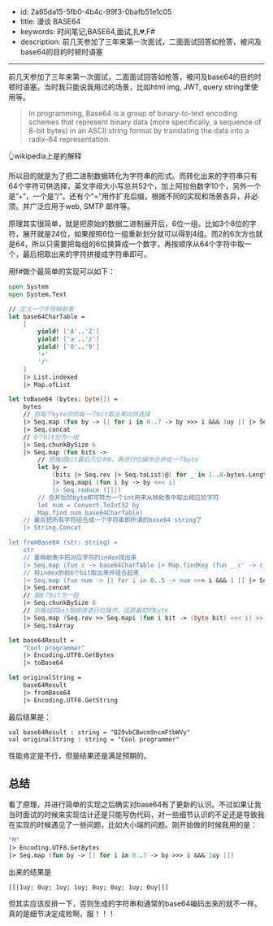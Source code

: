 - id: 2a65da15-5fb0-4b4c-99f3-0bafb51e1c05
- title: 漫谈 BASE64
- keywords: 时间笔记,BASE64,面试,扎💔,F#
- description: 前几天参加了三年来第一次面试，二面面试回答如抢答，被问及base64的目的时顿时语塞
---


前几天参加了三年来第一次面试，二面面试回答如抢答，被问及base64的目的时顿时语塞。当时我只能说我用过的场景，比如html img, JWT, query string里使用等。


> In programming, Base64 is a group of binary-to-text encoding schemes that represent binary data (more specifically, a sequence of 8-bit bytes) in an ASCII string format by translating the data into a radix-64 representation.

👆wikipedia上是的解释


所以目的就是为了把二进制数据转化为字符串的形式。而转化出来的字符串只有64个字符可供选择，英文字母大小写总共52个，加上阿拉伯数字10个，另外一个是”+“，一个是“/“。还有个“=”用作扩充后缀，根据不同的实现和场景各异，非必须。并广泛应用于web, SMTP 邮件等。

原理其实很简单，就是把原始的数据二进制展开后，6位一组。比如3个8位的字符，展开就是24位，如果按照6位一组重新划分就可以得到4组。而2的6次方也就是64，所以只需要把每组的6位换算成一个数字，再按顺序从64个字符中取一个，最后把取出来的字符拼接成字符串即可。

用f#做个最简单的实现可以如下：

```fsharp
open System
open System.Text

// 定义一个字符映射表
let base64CharTable =
    [
        yield! ['A'..'Z']
        yield! ['a'..'z']
        yield! ['0'..'9']
        '+'
        '/'
    ]
    |> List.indexed
    |> Map.ofList

let toBase64 (bytes: byte[]) =
    bytes
    // 将每个byte中的每一个bit取出来以供选择
    |> Seq.map (fun by -> [| for i in 0..7 -> by >>> i &&& 1uy |] |> Seq.rev)
    |> Seq.concat
    // 6个bit分为一组
    |> Seq.chunkBySize 6
    |> Seq.map (fun bits ->
        // 把每组bit最后几位补0，再进行位操作合并成一个byte
        let by = 
            (bits |> Seq.rev |> Seq.toList)@[ for _ in 1..8-bytes.Length -> 0uy ]
            |> Seq.mapi (fun i by -> by <<< i)
            |> Seq.reduce (|||)
        // 合并后的byte即可转为一个int用来从映射表中取出相应的字符
        let num = Convert.ToInt32 by
        Map.find num base64CharTable)
    // 最后把所有字符组合成一个字符串即所谓的base64 string了
    |> String.Concat

let fromBase64 (str: string) =
    str
    // 重映射表中把对应字符的index找出来
    |> Seq.map (fun c -> base64CharTable |> Map.findKey (fun _ c' -> c = c'))
    // 将index的前6个bit取出来并组合起来
    |> Seq.map (fun num -> [| for i in 0..5 -> num >>> i &&& 1 |] |> Seq.rev)
    |> Seq.concat
    // 取8个bit为一组
    |> Seq.chunkBySize 8
    // 将每组的bit按顺序进行位操作，还原最初的byte
    |> Seq.map (Seq.rev >> Seq.mapi (fun i bit -> (byte bit) <<< i) >> Seq.reduce (|||))
    |> Seq.toArray

let base64Result =
    "Cool programmer"
    |> Encoding.UTF8.GetBytes
    |> toBase64

let originalString =
    base64Result
    |> fromBase64
    |> Encoding.UTF8.GetString
```

最后结果是：

    val base64Result : string = "Q29vbCBwcm9ncmFtbWVy"
    val originalString : string = "Cool programmer"

性能肯定是不行，但是结果还是满足预期的。


## 总结

看了原理，并进行简单的实现之后确实对base64有了更新的认识。不过如果让我当时面试的时候来实现估计还是只能写伪代码，对一些细节认识的不足还是导致我在实现的时候遇见了一些问题，比如大小端的问题。刚开始做的时候我用的是：

```fsharp
"M" 
|> Encoding.UTF8.GetBytes 
|> Seq.map (fun by -> [| for i in 0..7 -> by >>> i &&& 1uy |])
```

出来的结果是

    [[|1uy; 0uy; 1uy; 1uy; 0uy; 0uy; 1uy; 0uy|]]

但其实应该反排一下，否则生成的字符串和通常的base64编码出来的就不一样。真的是细节决定成败啊，服！！！